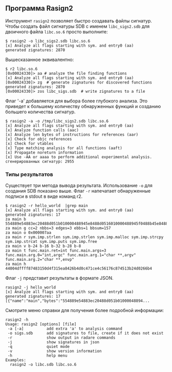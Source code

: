 ## Программа Rasign2

Инструмент `rasign2` позволяет быстро создавать файлы сигнатур. Чтобы создать файл сигнатуры SDB с именем `libc_sigs2.sdb` для двоичного файла `libc.so.6` просто выполните:

```
$ rasign2 -o libc_sigs2.sdb libc.so.6
[x] Analyze all flags starting with sym. and entry0 (aa)
generated zignatures: 2870
```

Вышесказанное эквивалентно:

```
$ r2 libc.so.6
[0x00024330]> aa # analyze the file finding functions
[x] Analyze all flags starting with sym. and entry0 (aa)
[0x00024330]> zg  # generate zignatures for discovered functions
generated zignatures: 2870
[0x00024330]> zos libc_sigs.sdb  # write zignatures to a file
```

Флаг '-a' добавляется для выбора более глубокого анализа. Это приведет к большему количеству обнаруженных функций и созданию большего количества сигнатур.

```
$ rasign2 -a -o /tmp/libc_sigs2.sdb libc.so.6
[x] Analyze all flags starting with sym. and entry0 (aa)
[x] Analyze function calls (aac)
[x] Analyze len bytes of instructions for references (aar)
[x] Check for objc references
[x] Check for vtables
[x] Type matching analysis for all functions (aaft)
[x] Propagate noreturn information
[x] Use -AA or aaaa to perform additional experimental analysis.
сгенерированных сигнатур: 2955
```

### Типы результатов

Существует три метода вывода результата. Использование `-o` для создания SDB показано выше. Флаг `-r` напечатает обнаруженные подписи в stdout в виде команд r2.

```
$ rasign2 -r hello_world  |grep main
[x] Analyze all flags starting with sym. and entry0 (aa)
generated zignatures: 17
za main b 554889e54883ec20488d051b010000488945e8488d0516010000488945f0488b45e84889c7e88cfeffff8945e0488b45f04889c7e87dfeffff8945e48b55e08b45e401d083c00148984889c7e875feffff488945f848837df800743e488b55e8488b45f84889d64889c7e827feffff488b55f0488b45f84889d64889c7e854feffff488b45f84889c7e818feffff488b45f84889c7e8ecfdffff90c9c3:ffffffffffffffffff000000000000ffffffffff000000000000ffffffffffffffffffffffff00000000ffffffffffffffffffffff00000000ffffffffffffffffffffffffffffffffffffffff00000000ffffffffffffffffffff00ffffffffffffffffffffffffffffff00000000ffffffffffffffffffffffffffffff00000000ffffffffffffffff00000000ffffffffffffffff00000000ffffff
za main g cc=2 nbbs=3 edges=3 ebbs=1 bbsum=157
za main o 0x000007aa
za main r sym.imp.strlen sym.imp.strlen sym.imp.malloc sym.imp.strcpy sym.imp.strcat sym.imp.puts sym.imp.free
za main v b-24 b-16 b-32 b-28 b-8
za main t func.main.ret=int func.main.args=3 func.main.arg.0="int,argc" func.main.arg.1="char **,argv" func.main.arg.2="char **,envp"
za main h 44004dffff87483150d4f315ea8426b4d0c471ce4c56176c874513b24d0266b4
```

Флаг `-j` представит результаты в формате JSON.

```
rasign2 -j hello_world
[x] Analyze all flags starting with sym. and entry0 (aa)
generated zignatures: 17
[{"name":"main","bytes":"554889e54883ec20488d051b01000048894...
```

Смотрите меню справки для получения более подробной информации:

```
rasign2 -h
Usage: rasign2 [options] [file]
 -a [-a]          add extra 'a' to analysis command
 -o sigs.sdb      add signatures to file, create if it does not exist
 -r               show output in radare commands
 -j               show signatures in json
 -q               quiet mode
 -v               show version information
 -h               help menu
Examples:
  rasign2 -o libc.sdb libc.so.6
```
